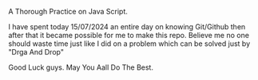 A Thorough Practice on Java Script.

I have spent today 15/07/2024 an entire day on knowing Git/Github then after that it became possible for me to make this repo.
 Believe me no one should waste time just like I did on a problem which can be solved just by "Drga And Drop" 

Good Luck guys. May You Aall Do The Best. 
